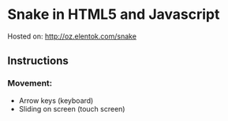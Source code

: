 # Snake in HTML5 and Javascript <br />
Hosted on:
<a href="http://oz.elentok.com/snake">http://oz.elentok.com/snake</a>
## Instructions

### Movement:
* Arrow keys (keyboard)
* Sliding on screen (touch screen)
